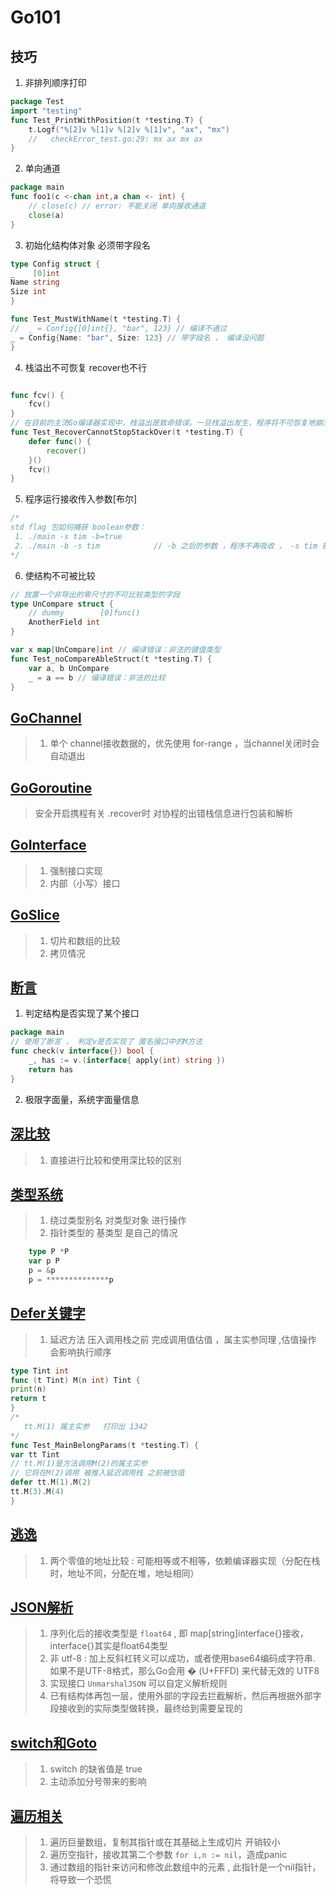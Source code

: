 # Go101

## 技巧
 1. 非排列顺序打印
```go
package Test
import "testing"
func Test_PrintWithPosition(t *testing.T) {
	t.Logf("%[2]v %[1]v %[2]v %[1]v", "ax", "mx")
	//   checkError_test.go:29: mx ax mx ax
}
```

2. 单向通道 
```go
package main
func foo1(c <-chan int,a chan <- int) {
	// close(c) // error: 不能关闭 单向接收通道
	close(a) 
}
```
3. 初始化结构体对象 必须带字段名
```go
type Config struct {
_    [0]int
Name string
Size int
}

func Test_MustWithName(t *testing.T) {
//	_ = Config{[0]int{}, "bar", 123} // 编译不通过
_ = Config{Name: "bar", Size: 123} // 带字段名 ， 编译没问题
}

```
4. 栈溢出不可恢复 recover也不行
```go

func fcv() {
	fcv()
}
// 在目前的主流Go编译器实现中，栈溢出是致命错误。一旦栈溢出发生，程序将不可恢复地崩溃
func Test_RecoverCannotStopStackOver(t *testing.T) {
	defer func() {
		recover()
	}()
	fcv()
}

```
5. 程序运行接收传入参数[布尔]
```go
/*
std flag 包如何捕获 boolean参数：
 1. ./main -s tim -b=true
 2. ./main -b -s tim            // -b 之后的参数 ，程序不再吸收 ， -s tim 被去掉
*/
```
6. 使结构不可被比较
```go
// 放置一个非导出的零尺寸的不可比较类型的字段
type UnCompare struct {
	// dummy        [0]func()
	AnotherField int
}

var x map[UnCompare]int // 编译错误：非法的键值类型
func Test_noCompareAbleStruct(t *testing.T) {
	var a, b UnCompare
	_ = a == b // 编译错误：非法的比较
}
```

## [GoChannel](./GoChannel)
> 1. 单个 channel接收数据的，优先使用 for-range ，当channel关闭时会自动退出

## [GoGoroutine](./GoGoroutine)
>  安全开启携程有关 .recover时 对协程的出错栈信息进行包装和解析

## [GoInterface](./GoInterface)
> 1. 强制接口实现
> 2. 内部（小写）接口

## [GoSlice](./GoSlice)
> 1. 切片和数组的比较
> 2. 拷贝情况

## [断言](./Assertion) 
 1. 判定结构是否实现了某个接口
```go
package main
// 使用了断言 ， 判定v是否实现了 匿名接口中的M方法
func check(v interface{}) bool {
	_, has := v.(interface{ apply(int) string })
	return has
}
```
 2. 极限字面量，系统字面量信息

 
## [深比较](./DeepEqual)
> 1. 直接进行比较和使用深比较的区别

## [类型系统](./TypeSystem)
> 1. 绕过类型别名 对类型对象 进行操作
> 2.  指针类型的 基类型 是自己的情况
```go
	type P *P
	var p P
	p = &p
	p = **************p
```

## [Defer关键字](./Defer)
>  1. 延迟方法 压入调用栈之前 完成调用值估值 ，属主实参同理 ,估值操作 会影响执行顺序
```go
type Tint int
func (t Tint) M(n int) Tint {
print(n)
return t
}
/*
   tt.M(1) 属主实参   打印出 1342
*/
func Test_MainBelongParams(t *testing.T) {
var tt Tint
// tt.M(1)是方法调用M(2)的属主实参
// 它将在M(2)调用 被推入延迟调用栈 之前被估值
defer tt.M(1).M(2)
tt.M(3).M(4)
}
```

## [逃逸](./Escape)
> 1. 两个零值的地址比较 : 可能相等或不相等，依赖编译器实现（分配在栈时，地址不同，分配在堆，地址相同）
 
## [JSON解析](./Json)
> 1. 序列化后的接收类型是 `float64` ,  即 map[string]interface{}接收，interface{}其实是float64类型
> 2. 非 utf-8 : 加上反斜杠转义可以成功，或者使用base64编码成字符串. 如果不是UTF-8格式，那么Go会用 � (U+FFFD) 来代替无效的 UTF8
> 3. 实现接口 `UnmarshalJSON` 可以自定义解析规则
> 4. 已有结构体再包一层，使用外部的字段去拦截解析，然后再根据外部字段接收到的实际类型做转换，最终给到需要呈现的

## [switch和Goto](./SwitchAndGoto)
> 1. switch 的缺省值是 true
> 2. 主动添加分号带来的影响

## [遍历相关](./Range)
> 1. 遍历巨量数组，复制其指针或在其基础上生成切片  开销较小
> 2. 遍历空指针，接收其第二个参数 `for i,n := nil`，造成panic
> 3. 通过数组的指针来访问和修改此数组中的元素 , 此指针是一个nil指针，将导致一个恐慌